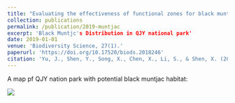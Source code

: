 ```yaml
---
title: "Evaluating the effectiveness of functional zones for black muntjac (Muntiacus crinifrons) protection in qianjiangyuan national park pilot site"
collection: publications
permalink: /publication/2019-muntjac
excerpt: 'Black Muntjc's Distribution in QJY national park'
date: 2019-01-01
venue: 'Biodiversity Science, 27(1).'
paperurl: 'https://doi.org/10.17520/biods.2018246'
citation: 'Yu, J., Shen, Y., Song, X., Chen, X., Li, S., & Shen, X. (2019). Evaluating the effectiveness of functional zones for black muntjac (Muntiacus crinifrons) protection in qianjiangyuan national park pilot site. Biodiversity Science, 27(1).'
---
```


A map pf QJY nation park with potential black muntjac habitat:

![](http://YunyiShen.github.io/files/BM.png)
